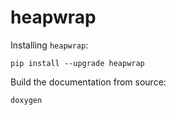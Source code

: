 # heapwrap

Installing `heapwrap`:

```shell
pip install --upgrade heapwrap
```

Build the documentation from source:

```shell
doxygen
```

